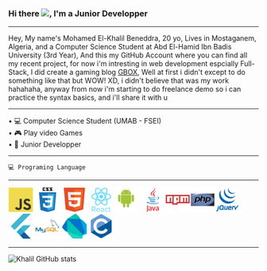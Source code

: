 ### Hi there <img src="https://raw.githubusercontent.com/MartinHeinz/MartinHeinz/master/wave.gif" width="30px">, I'm a Junior Developper

<hr/>

Hey, My name's Mohamed El-Khalil Beneddra, 20 yo, Lives in Mostaganem, Algeria, and a Computer Science Student at Abd El-Hamid Ibn Badis University (3rd Year), And this my GitHub Account where you can find all my recent project, for now i'm intresting in web development espcially Full-Stack, I did create a gaming blog <a href="https://github.com/khalil227/GBOX_Gaming_Blog">GBOX</a>, Well at first i didn't except to do something like that but WOW! XD, i didn't believe that was my work hahahaha, 
anyway from now i'm starting to do freelance demo so i can practice the syntax basics, and i'll share it with u

<hr/>

  • 💻  Computer Science Student (UMAB - FSEI) <br/>
  • 🎮  Play video Games <br/>
  • 💎  Junior Developper <br/>

<hr/>
    
    💻 Programing Language

<hr/>

<img src="https://github.com/devicons/devicon/blob/master/icons/javascript/javascript-original.svg" alt="Css Logo" with="50" height="50"/> <img src="https://github.com/devicons/devicon/blob/master/icons/css3/css3-original-wordmark.svg" alt="JavaScript Logo" with="50" height="50"/> <img src="https://github.com/devicons/devicon/blob/master/icons/html5/html5-original.svg" alt="Hmtl Logo" with="50" height="50"/> <img src="https://github.com/devicons/devicon/blob/master/icons/react/react-original-wordmark.svg" alt="React Logo" with="50" height="50"/><img src="https://github.com/devicons/devicon/blob/master/icons/android/android-original-wordmark.svg" alt="android Logo" with="50" height="50"/> <img src="https://github.com/devicons/devicon/blob/master/icons/java/java-original-wordmark.svg" alt="Java Logo" with="50" height="50"/><img src="https://github.com/devicons/devicon/blob/master/icons/npm/npm-original-wordmark.svg" alt="npm Logo" with="50" height="50"/><img src="https://github.com/devicons/devicon/blob/master/icons/php/php-original.svg" alt="php Logo" with="50" height="50"/><img src="https://github.com/devicons/devicon/blob/master/icons/jquery/jquery-plain-wordmark.svg" alt="php Logo" with="50" height="50"/>
<img src="https://github.com/devicons/devicon/blob/master/icons/flutter/flutter-original.svg" alt="php Logo" with="50" height="50"/>
<img src="https://github.com/devicons/devicon/blob/master/icons/mysql/mysql-original-wordmark.svg" alt="php Logo" with="50" height="50"/>
<img src="https://github.com/devicons/devicon/blob/master/icons/dart/dart-original.svg" alt="php Logo" with="50" height="50"/>
<img src="https://github.com/devicons/devicon/blob/master/icons/c/c-original.svg" alt="php Logo" with="50" height="50"/>
<hr/>
    

<!--
**khalil227/khalil227** is a ✨ _special_ ✨ repository because its `README.md` (this file) appears on your GitHub profile.

Here are some ideas to get you started:

- 🔭 I’m currently working on ...
- 🌱 I’m currently learning ...
- 👯 I’m looking to collaborate on ...
- 🤔 I’m looking for help with ...
- 💬 Ask me about ...
- 📫 How to reach me: ...
- 😄 Pronouns: ...
- ⚡ Fun fact: ...
-->

![Khalil GitHub stats](https://github-readme-stats.vercel.app/api?username=khalil227&show_icons=true&theme=gotham)


